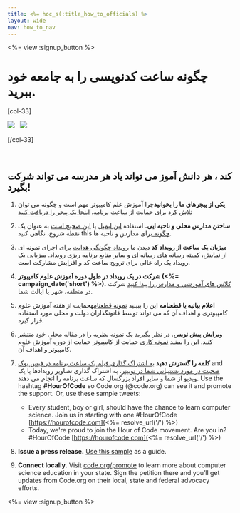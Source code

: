 ```yaml
---
title: <%= hoc_s(:title_how_to_officials) %>
layout: wide
nav: how_to_nav
---
```

<%= view :signup_button %>

# چگونه ساعت کدنویسی را به جامعه خود ببرید.

[col-33]

![](/images/fit-275/highlight-obama.png)&nbsp;&nbsp;&nbsp;![](/images/fit-246/dan.jpg)

[/col-33]

<p style="clear:both">&nbsp;</p>

## هر مدرسه می تواند شرکت ‎کند ، هر دانش آموز می تواند یاد بگیرد!

1. **یکی از پیجرهای ما را بخوانید**چرا آموزش علم کامپیوتر مهم است و چگونه می توان تلاش کرد برای حمایت از ساعت برنامه. [اینجا یک پیجر را دریافت کنید](/files/hoc-one-pager.pdf)

2. **ساختن مدارس محلی و ناحیه ایی.** استفاده [این ایمیل](<%= resolve_url('/promote/resources#sample-emails') %>) یا [این صحیح است](<%= resolve_url('/promote/stats') %>) به عنوان یک نقطه شروع، نگاهی کنید this [چگونه ](<%= resolve_url('/how-to') %>) برای مدارس و ناحیه ها.

3. **میزبان یک ساعت از رویداد کد** دیدن ما [رویداد چگونگی هدایت](<%= resolve_url('/how-to/events') %>) برای اجرای نمونه ای از نمایش، کمیته رسانه های رسانه ای و سایر منابع برنامه ریزی رویداد. میزبانی یک رویداد یک راه عالی برای ترویج ساعت کد و افزایش مشارکت است.

4. **شرکت در یک رویداد در طول دوره آموزش علوم کامپیوتر (<%= campaign_date('short') %>).** [کلاس های آموزشی و مدارس را پیدا کنید](<%= resolve_url('/events') %>) شرکت در منطقه، شهر یا ایالت شما.

5. **اعلام بیانیه یا قطعنامه** این را ببینید [نمونه قطعنامه](<%= resolve_url('resources/proclamation') %>)حمایت از هفته آموزش علوم کامپیوتری و اهداف آن که می تواند توسط قانونگذاران دولت و محلی مورد استفاده قرار گیرد.

6. **ویرایش پیش نویس**. در نظر بگیرید یک نمونه نظریه را در مقاله محلی خود منتشر کنید. این را ببینید [نمونه کاری](<%= resolve_url('/promote/op-ed') %>) حمایت از کامپیوتر حمایت از دوره آموزش علوم کامپیوتر و اهداف آن.

7. **کلمه را گسترش دهید** [به اشتراک گذاری فیلم یک ساعت برنامه در فیس بوک](https://www.facebook.com/sharer/sharer.php?u=http%3A%2F%2Fhourofcode.com%2Fus) and [صحبت در مورد پشتیبانی شما در توییتر](https://twitter.com/intent/tweet?url=http%3A%2F%2Fhourofcode.com&text=I%27m%20participating%20in%20this%20year%27s%20%23HourOfCode%2C%20are%20you%3F%20%40codeorg&original_referer=https%3A%2F%2Fwww.google.com%2Furl%3Fq%3Dhttps%253A%252F%252Ftwitter.com%252Fshare%253Fhashtags%253D%2526amp%253Brelated%253Dcodeorg%2526amp%253Btext%253DI%252527m%252Bparticipating%252Bin%252Bthis%252Byear%252527s%252B%252523HourOfCode%25252C%252Bare%252Byou%25253F%252B%252540codeorg%2526amp%253Burl%253Dhttp%25253A%25252F%25252Fhourofcode.com%26sa%3DD%26sntz%3D1%26usg%3DAFQjCNE1GLTUbKZfMlEh9Aj5w0iswz6PYQ&related=codeorg&hashtags=). به اشتراک گذاری تصاویر رویدادها یا یک ویدیو از شما و سایر افراد بزرگسال که ساعت برنامه را انجام می دهند. Use the hashtag **#HourOfCode** so Code.org (@code.org) can see it and promote the support. Or, use these sample tweets:
    
    - Every student, boy or girl, should have the chance to learn computer science. Join us in starting with one #HourOfCode [https://hourofcode.com](<%= resolve_url('/') %>)
    - Today, we're proud to join the Hour of Code movement. Are you in? #HourOfCode [https://hourofcode.com](<%= resolve_url('/') %>)   
          
        

8. **Issue a press release.** [Use this sample](<%= resolve_url('/promote/official-press-release') %>) as a guide.

9. **Connect locally.** Visit [code.org/promote](<%= codeorg_url('/promote') %>) to learn more about computer science education in your state. Sign the petition there and you’ll get updates from Code.org on their local, state and federal advocacy efforts.

<%= view :signup_button %>